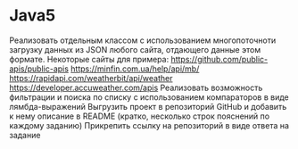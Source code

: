 # Java5
Реализовать отдельным классом с использованием многопоточноти загрузку данных из JSON любого сайта, отдающего данные  этом формате. Некоторые сайты для примера:
https://github.com/public-apis/public-apis
https://minfin.com.ua/help/api/mb/
https://rapidapi.com/weatherbit/api/weather
https://developer.accuweather.com/apis
Реализовать возможность фильтрации и поиска по списку с использованием компараторов в виде лямбда-выражений
Выгрузить проект в репозиторий GitHub и добавить к нему описание в README (кратко, несколько строк пояснений по каждому заданию)
Прикрепить ссылку на репозиторий в виде ответа на задание
